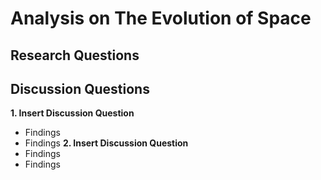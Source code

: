 # Analysis on The Evolution of Space
## Research Questions
## Discussion Questions
**1. Insert Discussion Question**
- Findings
- Findings
**2. Insert Discussion Question**
- Findings
- Findings
